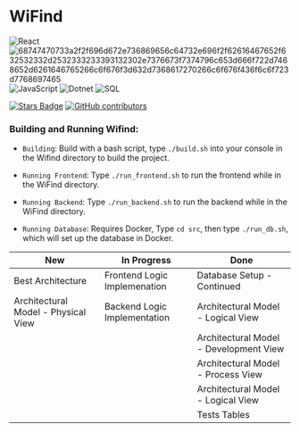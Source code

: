 # WiFind

![React](https://img.shields.io/badge/react-darkblue?style=for-the-badge&logo=react&logoColor=%2361DBFB&link=https%3A%2F%2Fwww.google.com%2Furl%3Fsa%3Dt%26rct%3Dj%26q%3D%26esrc%3Ds%26source%3Dweb%26cd%3D%26cad%3Drja%26uact%3D8%26ved%3D2ahUKEwjtgYDO1oCFAxUaIUQIHV5rD3gQFnoECBcQAQ%26url%3Dhttps%253A%252F%252Freact.dev%252F%26usg%3DAOvVaw1tEjYYiD7LQlxO53dgjTHV%26opi%3D89978449)
![68747470733a2f2f696d672e736869656c64732e696f2f62616467652f632532332d2532333233393132302e7376673f7374796c653d666f722d7468652d6261646765266c6f676f3d632d7368617270266c6f676f436f6c6f723d7768697465](https://user-images.githubusercontent.com/113956397/223922160-3a8864b2-44ce-47c5-9a33-13ecae66d9bb.svg)
![JavaScript](https://img.shields.io/badge/javascript-orange?style=for-the-badge&logo=javascript)
![Dotnet](https://img.shields.io/badge/.NET-darkblue?style=for-the-badge&logo=dotnet&link=https%3A%2F%2Fwww.google.com%2Furl%3Fsa%3Dt%26rct%3Dj%26q%3D%26esrc%3Ds%26source%3Dweb%26cd%3D%26cad%3Drja%26uact%3D8%26ved%3D2ahUKEwik69Ks1YCFAxV3LkQIHU43AS8QFnoECBMQAQ%26url%3Dhttps%253A%252F%252Fdotnet.microsoft.com%252Fen-us%252F%26usg%3DAOvVaw11IVg-jth7EB7DUyQDipCa%26opi%3D89978449)
![SQL](https://img.shields.io/badge/sql-darkgreen?style=for-the-badge&logo=sql&link=https%3A%2F%2Fwww.google.com%2Furl%3Fsa%3Dt%26rct%3Dj%26q%3D%26esrc%3Ds%26source%3Dweb%26cd%3D%26cad%3Drja%26uact%3D8%26ved%3D2ahUKEwiOmf2y1oCFAxXYBEQIHWJPAxsQFnoECBUQAQ%26url%3Dhttps%253A%252F%252Fwww.mysql.com%252F%26usg%3DAOvVaw20c6IrMAtNC1A9NZPsDpWW%26opi%3D89978449)




<a href="https://github.com/tSigler2/WiFind_4350/stargazers"><img src="https://img.shields.io/github/stars/tSigler2/WiFind_4350?color=yellow" alt="Stars Badge"/></a> <a href="https://github.com/tSigler2/WiFind_4350/graphs/contributors"><img alt="GitHub contributors" src="https://img.shields.io/github/contributors-anon/tSigler2/WiFind_4350"></a>

### __Building and Running Wifind__:

- `Building`: Build with a bash script, type `./build.sh` into your console in the Wifind directory to build the project.

- `Running Frontend`: Type `./run_frontend.sh` to run the frontend while in the WiFind directory.

- `Running Backend`: Type `./run_backend.sh` to run the backend while in the WiFind directory.

- `Running Database`: Requires Docker, Type `cd src`, then type `./run_db.sh`, which will set up the database in Docker.

| New | In Progress | Done |
| --- | ----------- | ---- |
| Best Architecture | Frontend Logic Implemenation | Database Setup - Continued |
| Architectural Model - Physical View | Backend Logic Implementation | Architectural Model - Logical View |
|  |  | Architectural Model - Development View |
|  |  | Architectural Model - Process View |
|  |  | Architectural Model - Logical View |
|  |  | Tests Tables |
